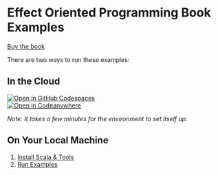 # Effect Oriented Programming Book Examples

[Buy the book](https://effectorientedprogramming.com/)

There are two ways to run these examples:

## In the Cloud

[![Open in GitHub Codespaces](https://github.com/codespaces/badge.svg)](https://codespaces.new/EffectOrientedProgramming/examples)  
[![Open in Codeanywhere](https://codeanywhere.com/img/open-in-codeanywhere-btn.svg)](https://app.codeanywhere.com/#https://github.com/EffectOrientedProgramming/examples)

*Note: It takes a few minutes for the environment to set itself up.*

## On Your Local Machine
1. [Install Scala & Tools](https://effectorientedprogramming.com/guide/scalatools/)
1. [Run Examples](https://effectorientedprogramming.com/guide/examples/)
